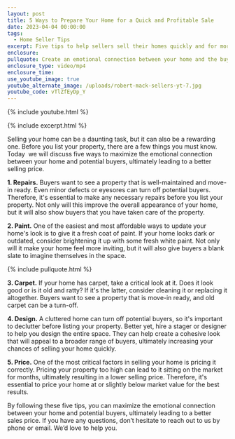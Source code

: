 ```yaml
---
layout: post
title: 5 Ways to Prepare Your Home for a Quick and Profitable Sale
date: 2023-04-04 00:00:00
tags:
  - Home Seller Tips
excerpt: Five tips to help sellers sell their homes quickly and for more money.
enclosure:
pullquote: Create an emotional connection between your home and the buyers.
enclosure_type: video/mp4
enclosure_time:
use_youtube_image: true
youtube_alternate_image: /uploads/robert-mack-sellers-yt-7.jpg
youtube_code: vTlZfEyDp_Y
---
```

{% include youtube.html %}

{% include excerpt.html %}

Selling your home can be a daunting task, but it can also be a rewarding one. Before you list your property, there are a few things you must know. Today&nbsp; we will discuss five ways to maximize the emotional connection between your home and potential buyers, ultimately leading to a better selling price.

**1\. Repairs.**&nbsp;Buyers want to see a property that is well-maintained and move-in ready. Even minor defects or eyesores can turn off potential buyers. Therefore, it's essential to make any necessary repairs before you list your property. Not only will this improve the overall appearance of your home, but it will also show buyers that you have taken care of the property.

**2\. Paint.** One of the easiest and most affordable ways to update your home's look is to give it a fresh coat of paint. If your home looks dark or outdated, consider brightening it up with some fresh white paint. Not only will it make your home feel more inviting, but it will also give buyers a blank slate to imagine themselves in the space.

{% include pullquote.html %}

**3\. Carpet.** If your home has carpet, take a critical look at it. Does it look good or is it old and ratty? If it's the latter, consider cleaning it or replacing it altogether. Buyers want to see a property that is move-in ready, and old carpet can be a turn-off.

**4\. Design.** A cluttered home can turn off potential buyers, so it's important to declutter before listing your property. Better yet, hire a stager or designer to help you design the entire space. They can help create a cohesive look that will appeal to a broader range of buyers, ultimately increasing your chances of selling your home quickly.

**5\. Price.** One of the most critical factors in selling your home is pricing it correctly. Pricing your property too high can lead to it sitting on the market for months, ultimately resulting in a lower selling price. Therefore, it's essential to price your home at or slightly below market value for the best results.

By following these five tips, you can maximize the emotional connection between your home and potential buyers, ultimately leading to a better sales price. If you have any questions, don’t hesitate to reach out to us by phone or email. We’d love to help you.